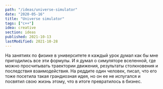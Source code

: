 ```yaml
---
path: "/ideas/universe-simulator"
date: "2020-05-16"
title: "Universe simulator"
tags: ["c++"]
idea: creative
section: ideas
published: 2021-10-13
lastModified: 2021-10-28
---
```


На занятиях по физике в университете я каждый урок думал как бы мне пригодились все эти формулы. И я думал о симуляторе вселенной, где можно просчитывать траектории движения, результаты столкновения и последствия взаимодействия. На реддите один человек, писал, что его тоже посетила такая грандиозная идея, но он ее не испугался и посвятил свою жизнь этому, что в итоге превратилось в бизнес.